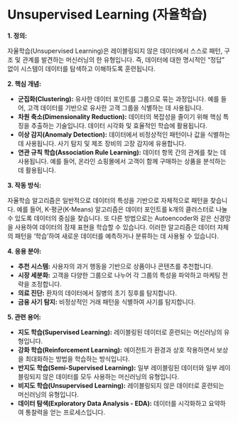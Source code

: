 # Unsupervised Learning (자율학습)

**1. 정의:**

자율학습(Unsupervised Learning)은 레이블링되지 않은 데이터에서 스스로 패턴, 구조 및 관계를 발견하는 머신러닝의 한 유형입니다. 즉, 데이터에 대한 명시적인 “정답” 없이 시스템이 데이터를 탐색하고 이해하도록 훈련됩니다.

**2. 핵심 개념:**

*   **군집화(Clustering):** 유사한 데이터 포인트를 그룹으로 묶는 과정입니다. 예를 들어, 고객 데이터를 기반으로 유사한 고객 그룹을 식별하는 데 사용됩니다.
*   **차원 축소(Dimensionality Reduction):** 데이터의 복잡성을 줄이기 위해 핵심 특징을 추출하는 기술입니다. 데이터 시각화 및 효율적인 학습에 활용됩니다.
*   **이상 감지(Anomaly Detection):** 데이터에서 비정상적인 패턴이나 값을 식별하는 데 사용됩니다. 사기 탐지 및 제조 장비의 고장 감지에 유용합니다.
*   **연관 규칙 학습(Association Rule Learning):** 데이터 항목 간의 관계를 찾는 데 사용됩니다. 예를 들어, 온라인 쇼핑몰에서 고객이 함께 구매하는 상품을 분석하는 데 활용됩니다.

**3. 작동 방식:**

자율학습 알고리즘은 일반적으로 데이터의 특성을 기반으로 자체적으로 패턴을 찾습니다. 예를 들어, K-평균(K-Means) 알고리즘은 데이터 포인트를 k개의 클러스터로 나눌 수 있도록 데이터의 중심을 찾습니다.  또 다른 방법으로는 Autoencoder와 같은 신경망을 사용하여 데이터의 잠재 표현을 학습할 수 있습니다. 이러한 알고리즘은 데이터 자체의 패턴을 ‘학습’하여 새로운 데이터를 예측하거나 분류하는 데 사용될 수 있습니다.

**4. 응용 분야:**

*   **추천 시스템:** 사용자의 과거 행동을 기반으로 상품이나 콘텐츠를 추천합니다.
*   **시장 세분화:** 고객을 다양한 그룹으로 나누어 각 그룹의 특성을 파악하고 마케팅 전략을 조정합니다.
*   **의료 진단:** 환자의 데이터에서 질병의 초기 징후를 탐지합니다.
*   **금융 사기 탐지:** 비정상적인 거래 패턴을 식별하여 사기를 탐지합니다.

**5. 관련 용어:**

*   **지도 학습(Supervised Learning):** 레이블링된 데이터로 훈련되는 머신러닝의 유형입니다.
*   **강화 학습(Reinforcement Learning):** 에이전트가 환경과 상호 작용하면서 보상을 최대화하는 방법을 학습하는 방식입니다.
*   **반지도 학습(Semi-Supervised Learning):** 일부 레이블링된 데이터와 일부 레이블링되지 않은 데이터를 모두 사용하는 머신러닝의 유형입니다.
*   **비지도 학습(Unsupervised Learning):** 레이블링되지 않은 데이터로 훈련되는 머신러닝의 유형입니다.
*   **데이터 탐색(Exploratory Data Analysis - EDA):** 데이터를 시각화하고 요약하여 통찰력을 얻는 프로세스입니다.